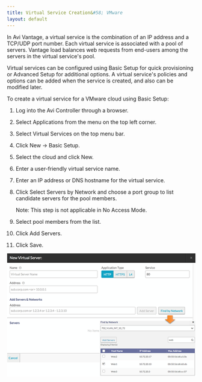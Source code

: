 ```yaml
---
title: Virtual Service Creation&#58; VMware
layout: default
---
```

In Avi Vantage, a virtual service is the combination of an IP address and a TCP/UDP port number. Each virtual service is associated with a pool of servers. Vantage load balances web requests from end-users among the servers in the virtual service's pool.

Virtual services can be configured using Basic Setup for quick provisioning or Advanced Setup for additional options. A virtual service's policies and options can be added when the service is created, and also can be modified later.

To create a virtual service for a VMware cloud using Basic Setup:
<ol> 
 <li> <p>Log into the Avi Controller through a browser.</p> </li> 
 <li> <p>Select Applications from the menu on the top left corner.</p> </li> 
 <li> <p>Select Virtual Services on the top menu bar.</p> </li> 
 <li> <p>Click New -&gt; Basic Setup.</p> </li> 
 <li> <p>Select the cloud and click New.</p> </li> 
 <li> <p>Enter a user-friendly virtual service name.</p> </li> 
 <li> <p>Enter an IP address or DNS hostname for the virtual service.</p> </li> 
 <li> <p>Click Select Servers by Network and choose a port group to list candidate servers for the pool members.</p> <p>Note: This step is not applicable in No Access Mode.</p> </li> 
 <li> <p>Select pool members from the list.</p> </li> 
 <li> <p>Click Add Servers.</p> </li> 
 <li> <p>Click Save.</p> </li> 
</ol> 

<a href="img/vmware-create-vs.png"><img src="img/vmware-create-vs.png" alt="vmware-create-vs" width="504" height="327" class="alignnone size-full wp-image-3901"></a>

